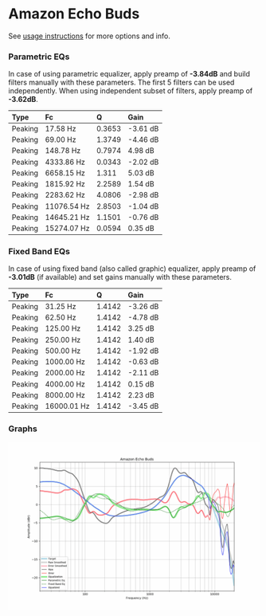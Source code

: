 # Amazon Echo Buds
See [usage instructions](https://github.com/jaakkopasanen/AutoEq#usage) for more options and info.

### Parametric EQs
In case of using parametric equalizer, apply preamp of **-3.84dB** and build filters manually
with these parameters. The first 5 filters can be used independently.
When using independent subset of filters, apply preamp of **-3.62dB**.

| Type    | Fc          |      Q | Gain     |
|:--------|:------------|:-------|:---------|
| Peaking | 17.58 Hz    | 0.3653 | -3.61 dB |
| Peaking | 69.00 Hz    | 1.3749 | -4.46 dB |
| Peaking | 148.78 Hz   | 0.7974 | 4.98 dB  |
| Peaking | 4333.86 Hz  | 0.0343 | -2.02 dB |
| Peaking | 6658.15 Hz  | 1.311  | 5.03 dB  |
| Peaking | 1815.92 Hz  | 2.2589 | 1.54 dB  |
| Peaking | 2283.62 Hz  | 4.0806 | -2.98 dB |
| Peaking | 11076.54 Hz | 2.8503 | -1.04 dB |
| Peaking | 14645.21 Hz | 1.1501 | -0.76 dB |
| Peaking | 15274.07 Hz | 0.0594 | 0.35 dB  |

### Fixed Band EQs
In case of using fixed band (also called graphic) equalizer, apply preamp of **-3.01dB**
(if available) and set gains manually with these parameters.

| Type    | Fc          |      Q | Gain     |
|:--------|:------------|:-------|:---------|
| Peaking | 31.25 Hz    | 1.4142 | -3.26 dB |
| Peaking | 62.50 Hz    | 1.4142 | -4.78 dB |
| Peaking | 125.00 Hz   | 1.4142 | 3.25 dB  |
| Peaking | 250.00 Hz   | 1.4142 | 1.40 dB  |
| Peaking | 500.00 Hz   | 1.4142 | -1.92 dB |
| Peaking | 1000.00 Hz  | 1.4142 | -0.63 dB |
| Peaking | 2000.00 Hz  | 1.4142 | -2.11 dB |
| Peaking | 4000.00 Hz  | 1.4142 | 0.15 dB  |
| Peaking | 8000.00 Hz  | 1.4142 | 2.23 dB  |
| Peaking | 16000.01 Hz | 1.4142 | -3.45 dB |

### Graphs
![](./Amazon%20Echo%20Buds.png)